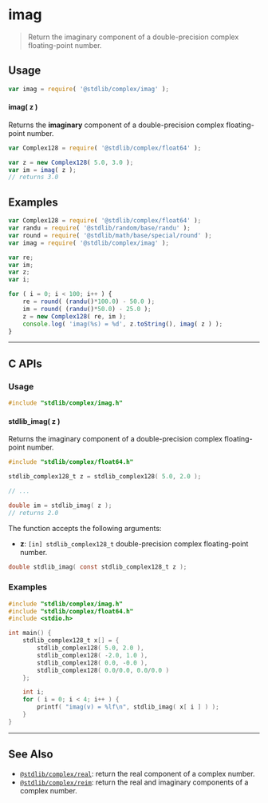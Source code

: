<!--

@license Apache-2.0

Copyright (c) 2018 The Stdlib Authors.

Licensed under the Apache License, Version 2.0 (the "License");
you may not use this file except in compliance with the License.
You may obtain a copy of the License at

   http://www.apache.org/licenses/LICENSE-2.0

Unless required by applicable law or agreed to in writing, software
distributed under the License is distributed on an "AS IS" BASIS,
WITHOUT WARRANTIES OR CONDITIONS OF ANY KIND, either express or implied.
See the License for the specific language governing permissions and
limitations under the License.

-->

# imag

> Return the imaginary component of a double-precision complex floating-point number.

<!-- Section to include introductory text. Make sure to keep an empty line after the intro `section` element and another before the `/section` close. -->

<section class="intro">

</section>

<!-- /.intro -->

<!-- Package usage documentation. -->

<section class="usage">

## Usage

```javascript
var imag = require( '@stdlib/complex/imag' );
```

#### imag( z )

Returns the **imaginary** component of a double-precision complex floating-point number.

```javascript
var Complex128 = require( '@stdlib/complex/float64' );

var z = new Complex128( 5.0, 3.0 );
var im = imag( z );
// returns 3.0
```

</section>

<!-- /.usage -->

<!-- Package usage notes. Make sure to keep an empty line after the `section` element and another before the `/section` close. -->

<section class="notes">

</section>

<!-- /.notes -->

<!-- Package usage examples. -->

<section class="examples">

## Examples

<!-- eslint no-undef: "error" -->

```javascript
var Complex128 = require( '@stdlib/complex/float64' );
var randu = require( '@stdlib/random/base/randu' );
var round = require( '@stdlib/math/base/special/round' );
var imag = require( '@stdlib/complex/imag' );

var re;
var im;
var z;
var i;

for ( i = 0; i < 100; i++ ) {
    re = round( (randu()*100.0) - 50.0 );
    im = round( (randu()*50.0) - 25.0 );
    z = new Complex128( re, im );
    console.log( 'imag(%s) = %d', z.toString(), imag( z ) );
}
```

</section>

<!-- /.examples -->

<!-- C interface documentation. -->

* * *

<section class="c">

## C APIs

<!-- Section to include introductory text. Make sure to keep an empty line after the intro `section` element and another before the `/section` close. -->

<section class="intro">

</section>

<!-- /.intro -->

<!-- C usage documentation. -->

<section class="usage">

### Usage

```c
#include "stdlib/complex/imag.h"
```

#### stdlib_imag( z )

Returns the imaginary component of a double-precision complex floating-point number.

```c
#include "stdlib/complex/float64.h"

stdlib_complex128_t z = stdlib_complex128( 5.0, 2.0 );

// ...

double im = stdlib_imag( z );
// returns 2.0
```

The function accepts the following arguments:

-   **z**: `[in] stdlib_complex128_t` double-precision complex floating-point number.

```c
double stdlib_imag( const stdlib_complex128_t z );
```

</section>

<!-- /.usage -->

<!-- C API usage notes. Make sure to keep an empty line after the `section` element and another before the `/section` close. -->

<section class="notes">

</section>

<!-- /.notes -->

<!-- C API usage examples. -->

<section class="examples">

### Examples

```c
#include "stdlib/complex/imag.h"
#include "stdlib/complex/float64.h"
#include <stdio.h>

int main() {
    stdlib_complex128_t x[] = {
        stdlib_complex128( 5.0, 2.0 ),
        stdlib_complex128( -2.0, 1.0 ),
        stdlib_complex128( 0.0, -0.0 ),
        stdlib_complex128( 0.0/0.0, 0.0/0.0 )
    };

    int i;
    for ( i = 0; i < 4; i++ ) {
        printf( "imag(v) = %lf\n", stdlib_imag( x[ i ] ) );
    }
}
```

</section>

<!-- /.examples -->

</section>

<!-- /.c -->

<!-- Section to include cited references. If references are included, add a horizontal rule *before* the section. Make sure to keep an empty line after the `section` element and another before the `/section` close. -->

<section class="references">

</section>

<!-- /.references -->

<!-- Section for related `stdlib` packages. Do not manually edit this section, as it is automatically populated. -->

<section class="related">

* * *

## See Also

-   <span class="package-name">[`@stdlib/complex/real`][@stdlib/complex/real]</span><span class="delimiter">: </span><span class="description">return the real component of a complex number.</span>
-   <span class="package-name">[`@stdlib/complex/reim`][@stdlib/complex/reim]</span><span class="delimiter">: </span><span class="description">return the real and imaginary components of a complex number.</span>

</section>

<!-- /.related -->

<!-- Section for all links. Make sure to keep an empty line after the `section` element and another before the `/section` close. -->

<section class="links">

<!-- <related-links> -->

[@stdlib/complex/real]: https://github.com/stdlib-js/stdlib/tree/develop/lib/node_modules/%40stdlib/complex/real

[@stdlib/complex/reim]: https://github.com/stdlib-js/stdlib/tree/develop/lib/node_modules/%40stdlib/complex/reim

<!-- </related-links> -->

</section>

<!-- /.links -->
